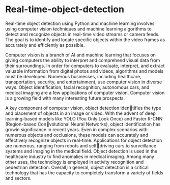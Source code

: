 # Real-time-object-detection
Real-time object detection using Python and machine learning involves using computer vision techniques and machine learning algorithms to detect
and recognize objects in real-time video streams or camera feeds. The goal is to identify and locate specific objects within the video frames as accurately
and efficiently as possible.

Computer vision is a branch of AI and machine learning
that focuses on giving computers the ability to interpret and
comprehend visual data from their surroundings. In order
for computers to evaluate, interpret, and extract valuable
information from digital photos and videos, algorithms and
models must be developed. Numerous businesses, including
healthcare, transportation, security, and entertainment, use
computer vision in diverse ways. Object identification, facial
recognition, autonomous cars, and medical imaging are a few
applications of computer vision. Computer vision is a growing
field with many interesting future prospects.

A key component of computer vision, object detection identifies the type and placement of objects in an image or video.
With the advent of deep learning-based models like YOLO
(You Only Look Once) and Faster R-CNN (Region-based Convolutional Neural Networks), object identification has growin significance
in recent years. Even in complex scenarios with
numerous objects and occlusions, these models can accurately
and effectively recognize objects in real-time. Applications for
object detection are numerous, ranging from robots and selfdriving cars to surveillance systems and imaging in the medical
field. Object detection is used in the healthcare industry to find
anomalies in medical imaging. Among many other uses, the
technology is employed in activity recognition and pedestrian
detection. Overall,In general, object detection is a critical
technology that has the capacity to completely transform a
variety of fields and sectors.
